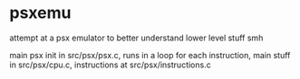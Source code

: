 # psxemu
attempt at a psx emulator to better understand lower level stuff smh

main psx init in src/psx/psx.c, runs in a loop for each instruction, main stuff in src/psx/cpu.c, instructions at src/psx/instructions.c